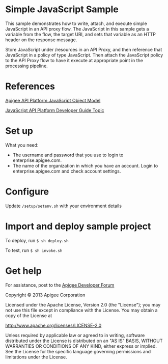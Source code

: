 # Simple JavaScript Sample

This sample demonstrates how to write, attach, and execute simple JavaScript in
an API proxy flow. The JavaScript in this sample gets a variable from the flow, 
the target URI, and sets that variable as an HTTP header on the response message.

Store JavaScript under /resources in an API Proxy, and then reference 
that JavaScript in a policy of type JavaScript. Then attach the JavaScript 
policy to the API Proxy flow to have it execute at appropriate point in the
processing pipeline.

# References

[Apigee API Platform JavaScript Object Model](https://apigee.com/docs/enterprise/content/apigee-javascript-object-model)

[JavaScript API Platform Developer Guide Topic](https://apigee.com/docs/enterprise/content/scripting-api-flow)

# Set up

What you need:

* The username and password that you use to login to enterprise.apigee.com.
* The name of the organization in which you have an account. Login to 
  enterprise.apigee.com and check account settings.

# Configure 

Update `/setup/setenv.sh` with your environment details

# Import and deploy sample project

To deploy, run `$ sh deploy.sh`

To test, run `$ sh invoke.sh`

# Get help

For assistance, post to the [Apigee Developer Forum](http://support.apigee.com)

Copyright © 2013 Apigee Corporation

Licensed under the Apache License, Version 2.0 (the "License"); you may not use
this file except in compliance with the License. You may obtain a copy
of the License at

http://www.apache.org/licenses/LICENSE-2.0

Unless required by applicable law or agreed to in writing, software
distributed under the License is distributed on an "AS IS" BASIS,
WITHOUT WARRANTIES OR CONDITIONS OF ANY KIND, either express or implied.
See the License for the specific language governing permissions and
limitations under the License.

